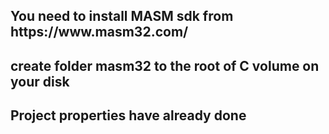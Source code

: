 
<h2> You need to install MASM sdk from https://www.masm32.com/</h2>
<h2> create folder masm32 to the root of C volume on your disk</h2>
<h2> Project properties have already done</h2>
